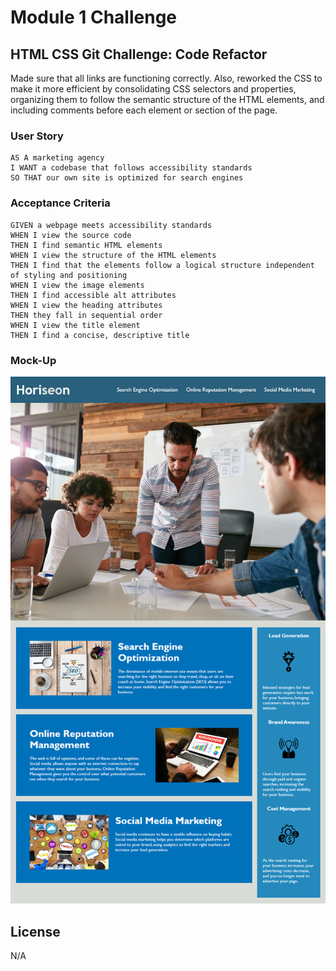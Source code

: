 # Module 1 Challenge


## HTML CSS Git Challenge: Code Refactor

Made sure that all links are functioning correctly. Also, reworked the CSS to make it more efficient by consolidating CSS selectors and properties, organizing them to follow the semantic structure of the HTML elements, and including comments before each element or section of the page.

### User Story

```
AS A marketing agency
I WANT a codebase that follows accessibility standards
SO THAT our own site is optimized for search engines
```


### Acceptance Criteria

```
GIVEN a webpage meets accessibility standards
WHEN I view the source code
THEN I find semantic HTML elements
WHEN I view the structure of the HTML elements
THEN I find that the elements follow a logical structure independent of styling and positioning
WHEN I view the image elements
THEN I find accessible alt attributes
WHEN I view the heading attributes
THEN they fall in sequential order
WHEN I view the title element
THEN I find a concise, descriptive title
```


### Mock-Up

![1679635485999](image/README/1679635485999.png)

## License

N/A
